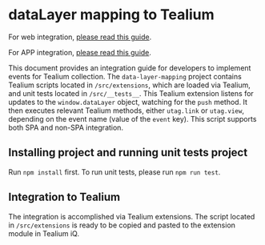 # dataLayer mapping to Tealium
For web integration, [please read this guide](WEB_README.md).

For APP integration, [please read this guide](APP_README.md).

This document provides an integration guide for developers to implement events for Tealium collection. The `data-layer-mapping` project contains Tealium scripts located in `/src/extensions`, which are loaded via Tealium, and unit tests located in `/src/__tests__`. This Tealium extension listens for updates to the `window.dataLayer` object, watching for the `push` method. It then executes relevant Tealium methods, either `utag.link` or `utag.view`, depending on the event name (value of the `event` key). This script supports both SPA and non-SPA integration.

## Installing project and running unit tests project
Run `npm install` first. To run unit tests, please run `npm run test`.

## Integration to Tealium
The integration is accomplished via Tealium extensions. The script located in `/src/extensions` is ready to be copied and pasted to the extension module in Tealium iQ. 

